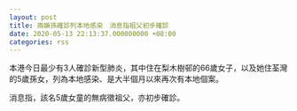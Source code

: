 ```yaml
---
layout: post
title: 兩嫲孫確診列本地感染　消息指祖父初步確診
date: 2020-05-13 22:13:37.000000000 +08:00
categories: rss
---
```


本港今日最少有3人確診新型肺炎，其中住在梨木樹邨的66歲女子，以及她住荃灣的5歲孫女，列為本地感染、是大半個月以來再次有本地個案。

消息指，該名5歲女童的無病徵祖父，亦初步確診。
